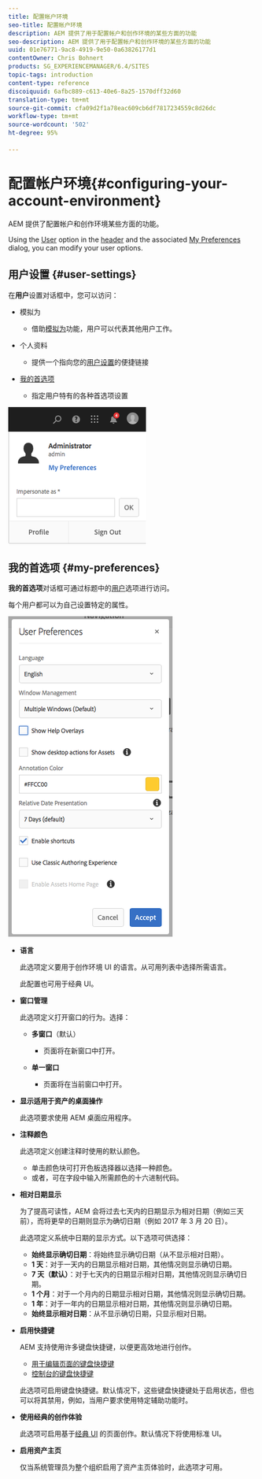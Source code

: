 ```yaml
---
title: 配置帐户环境
seo-title: 配置帐户环境
description: AEM 提供了用于配置帐户和创作环境的某些方面的功能
seo-description: AEM 提供了用于配置帐户和创作环境的某些方面的功能
uuid: 01e76771-9ac8-4919-9e50-0a63826177d1
contentOwner: Chris Bohnert
products: SG_EXPERIENCEMANAGER/6.4/SITES
topic-tags: introduction
content-type: reference
discoiquuid: 6afbc889-c613-40e6-8a25-1570dff32d60
translation-type: tm+mt
source-git-commit: cfa09d2f1a78eac609cb6df7817234559c8d26dc
workflow-type: tm+mt
source-wordcount: '502'
ht-degree: 95%

---
```



# 配置帐户环境{#configuring-your-account-environment}

AEM 提供了配置帐户和创作环境某些方面的功能。

Using the [User](/help/sites-authoring/user-properties.md#user-settings) option in the [header](/help/sites-authoring/basic-handling.md#the-header) and the associated [My Preferences](#my-preferences) dialog, you can modify your user options.

## 用户设置 {#user-settings}

在&#x200B;**用户**&#x200B;设置对话框中，您可以访问：

* 模拟为

   * 借助[模拟为](/help/sites-administering/security.md#impersonating-another-user)功能，用户可以代表其他用户工作。

* 个人资料

   * 提供一个指向您的[用户设置](/help/sites-administering/security.md)的便捷链接

* [我的首选项](/help/sites-authoring/user-properties.md#my-preferences)

   * 指定用户特有的各种首选项设置

![screen_shot_2018-03-20at103808](assets/screen_shot_2018-03-20at103808.png)

## 我的首选项 {#my-preferences}

**我的首选项**&#x200B;对话框可通过标题中的[用户](/help/sites-authoring/user-properties.md#user-settings)选项进行访问。

每个用户都可以为自己设置特定的属性。

![screen_shot_2018-03-20at102118](assets/screen_shot_2018-03-20at102118.png)

* **语言**

   此选项定义要用于创作环境 UI 的语言。从可用列表中选择所需语言。

   此配置也可用于经典 UI。

* **窗口管理**

   此选项定义打开窗口的行为。选择：

   * **多窗口**（默认）

      * 页面将在新窗口中打开。
   * **单一窗口**

      * 页面将在当前窗口中打开。


* **显示适用于资产的桌面操作**

   此选项要求使用 AEM 桌面应用程序。

* **注释颜色**

   此选项定义创建注释时使用的默认颜色。

   * 单击颜色块可打开色板选择器以选择一种颜色。
   * 或者，可在字段中输入所需颜色的十六进制代码。

* **相对日期显示**

   为了提高可读性，AEM 会将过去七天内的日期显示为相对日期（例如三天前），而将更早的日期则显示为确切日期（例如 2017 年 3 月 20 日）。

   此选项定义系统中日期的显示方式。以下选项可供选择：

   * **始终显示确切日期**：将始终显示确切日期（从不显示相对日期）。
   * **1 天**：对于一天内的日期显示相对日期，其他情况则显示确切日期。
   * **7 天（默认）**：对于七天内的日期显示相对日期，其他情况则显示确切日期。
   * **1 个月**：对于一个月内的日期显示相对日期，其他情况则显示确切日期。
   * **1 年**：对于一年内的日期显示相对日期，其他情况则显示确切日期。
   * **始终显示相对日期**：从不显示确切日期，只显示相对日期。

* **启用快捷键**

   AEM 支持使用许多键盘快捷键，以便更高效地进行创作。

   * [用于编辑页面的键盘快捷键](/help/sites-authoring/page-authoring-keyboard-shortcuts.md)
   * [控制台的键盘快捷键](/help/sites-authoring/keyboard-shortcuts.md)

   此选项可启用键盘快捷键。默认情况下，这些键盘快捷键处于启用状态，但也可以将其禁用，例如，当用户要求使用特定辅助功能时。

* **使用经典的创作体验**

   此选项可启用基于[经典 UI](/help/sites-classic-ui-authoring/home.md) 的页面创作。默认情况下将使用标准 UI。

* **启用资产主页**

   仅当系统管理员为整个组织启用了资产主页体验时，此选项才可用。

